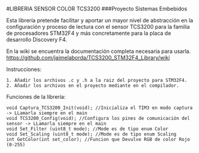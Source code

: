 #LIBRERIA SENSOR COLOR TCS3200
###Proyecto Sistemas Embebidos


Esta librería pretende facilitar y aportar un mayor nivel de abstracción en la configuración y proceso de lectura
con el sensor TCS3200 para la familia de procesadores STM32F4 y más concretamente para la placa de desarrollo
Discovery F4. 

En la wiki se encuentra la documentación completa necesaria para usarla.
https://github.com/jaimelaborda/TCS3200_STM32F4_Library/wiki

Instrucciones: 

	1. Añadir los archivos .c y .h a la raiz del proyecto para STM32F4.
	2. Añadir los archivos en el proyecto mediante en el compilador.

Funciones de la librería:
	
	void Captura_TCS3200_Init(void); //Inicializa el TIM3 en modo captura -> LLamarla siempre en el main
	void TCS3200_Config(void); //Configura los pines de comunicación del sensor -> LLamarla siempre en el main
	void Set_Filter (uint8_t mode); //Mode es de tipo enum Color
	void Set_Scaling (uint8_t mode); //Mode es de tipo enum Scaling
	int GetColor(int set_color); //Funcion que Devulve RGB de color Rojo (0-255)
